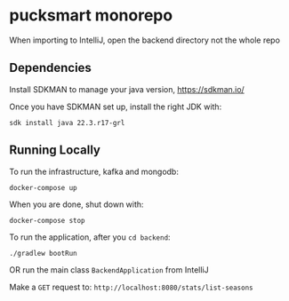 pucksmart monorepo
======

When importing to IntelliJ, open the backend directory not the whole repo

Dependencies
----

Install SDKMAN to manage your java version, https://sdkman.io/

Once you have SDKMAN set up, install the right JDK with:

```
sdk install java 22.3.r17-grl
```

Running Locally
------

To run the infrastructure, kafka and mongodb:

```
docker-compose up
```

When you are done, shut down with:

```
docker-compose stop
```


To run the application, after you `cd backend`:

```
./gradlew bootRun
```

OR run the main class `BackendApplication` from IntelliJ

Make a `GET` request to: `http://localhost:8080/stats/list-seasons`